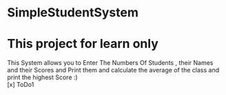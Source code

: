 # SimpleStudentSystem
# This project for learn only
This System allows you to Enter The Numbers Of Students , their Names and their Scores and Print them and calculate the average of the class and print the highest Score :)  
[x] ToDo1
